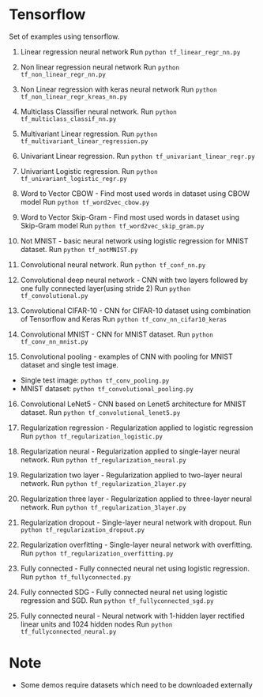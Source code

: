 # Tensorflow

Set of examples using tensorflow.

1. Linear regression neural network
Run ```python tf_linear_regr_nn.py```

2. Non linear regression neural network
Run ```python tf_non_linear_regr_nn.py```

3. Non Linear regression with keras neural network
Run ```python tf_non_linear_regr_kreas_nn.py```

4. Multiclass Classifier neural network.
Run ```python tf_multiclass_classif_nn.py```

5. Multivariant Linear regression.
Run ```python tf_multivariant_linear_regression.py```

6. Univariant Linear regression.
Run ```python tf_univariant_linear_regr.py```

7. Univariant Logistic regression.
Run ```python tf_univariant_logistic_regr.py```

8. Word to Vector CBOW - Find most used words in dataset using CBOW model
Run ```python tf_word2vec_cbow.py```

9. Word to Vector Skip-Gram - Find most used words in dataset using Skip-Gram model
Run ```python tf_word2vec_skip_gram.py```

10. Not MNIST - basic neural network using logistic regression for MNIST dataset.
Run ```python tf_notMNIST.py```

11. Convolutional neural network.
Run ```python tf_conf_nn.py```

12. Convolutional deep neural network - CNN with two layers followed by one fully connected layer(using stride 2)
Run ```python tf_convolutional.py```

13. Convolutional CIFAR-10 - CNN for CIFAR-10 dataset using combination of Tensorflow and Keras
Run ```python tf_conv_nn_cifar10_keras```

14. Convolutional MNIST - CNN for MNIST dataset.
Run ```python tf_conv_nn_mnist.py```

15. Convolutional pooling - examples of CNN with pooling for MNIST dataset and single test image.
- Single test image:  ```python tf_conv_pooling.py```
- MNIST dataset: ```python tf_convolutional_pooling.py```

16. Convolutional LeNet5 - CNN based on Lenet5 architecture for MNIST dataset.
Run ```python tf_convolutional_lenet5.py```

17. Regularization regression - Regularization applied to logistic regression
Run ```python tf_regularization_logistic.py```

18. Regularization neural - Regularization applied to single-layer neural network.
Run ```python tf_regularization_neural.py```

19. Regularization two layer - Regularization applied to two-layer neural network.
Run ```python tf_regularization_2layer.py```

20. Regularization three layer - Regularization applied to three-layer neural network.
Run ```python tf_regularization_3layer.py```

21. Regularization dropout - Single-layer neural network with dropout.
Run ```python tf_regularization_dropout.py```

22. Regularization overfitting - Single-layer neural network with overfitting.
Run ```python tf_regularization_overfitting.py```

23. Fully connected - Fully connected neural net using logistic regression.
Run ```python tf_fullyconnected.py```

24. Fully connected SDG - Fully connected neural net using logistic regression and SGD.
Run ```python tf_fullyconnected_sgd.py```

25. Fully connected neural - Neural network with 1-hidden layer rectified linear units and 1024 hidden nodes
Run ```python tf_fullyconnected_neural.py```


# Note

- Some demos require datasets which need to be downloaded externally
